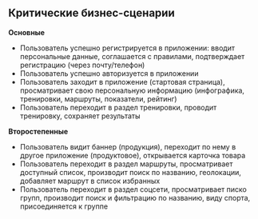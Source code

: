 ## Критические бизнес-сценарии

**Основные**

- Пользователь успешно регистрируется в приложении: вводит персональные данные, соглашается с правилами, подтверждает регистрацию (через почту/телефон)
- Пользователь успешно авторизуется в приложении
- Пользователь заходит в приложение (стартовая страница), просматривает свою персональную информацию (инфографика, тренировки, маршруты, показатели, рейтинг)
- Пользователь переходит в раздел тренировки, проводит тренировку, сохраняет результаты

**Второстепенные**

- Пользователь видит баннер (продукция), переходит по нему в другое приложение (продуктовое), открывается карточка товара
- Пользователь переходит в раздел маршруты, просматривает доступный список, производит поиск по названию, геолокации, добавляет маршрут в список избранных
- Пользователь переходит в раздел соцсети, просматривает писко групп, производит поиск и фильтрацию по названию, виду спорта, присоединяется к группе